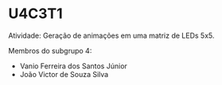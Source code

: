 # U4C3T1
Atividade: Geração de animações em uma matriz de LEDs 5x5. 

Membros do subgrupo 4:

- Vanio Ferreira dos Santos Júnior
- João Victor de Souza Silva